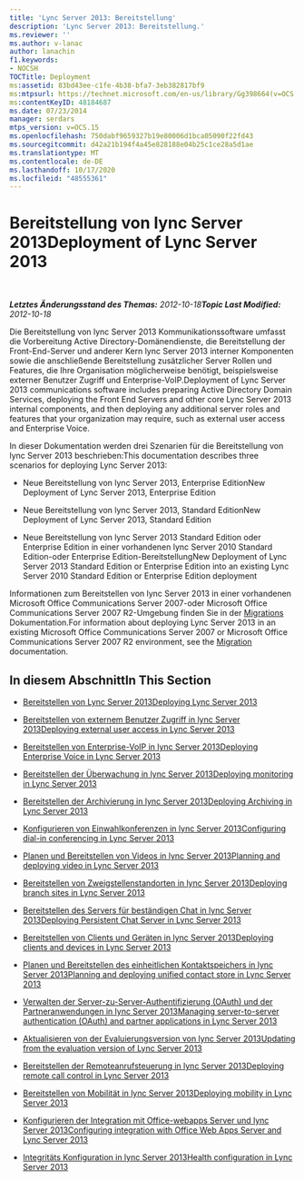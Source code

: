 ```yaml
---
title: 'Lync Server 2013: Bereitstellung'
description: 'Lync Server 2013: Bereitstellung.'
ms.reviewer: ''
ms.author: v-lanac
author: lanachin
f1.keywords:
- NOCSH
TOCTitle: Deployment
ms:assetid: 83bd43ee-c1fe-4b38-bfa7-3eb382817bf9
ms:mtpsurl: https://technet.microsoft.com/en-us/library/Gg398664(v=OCS.15)
ms:contentKeyID: 48184687
ms.date: 07/23/2014
manager: serdars
mtps_version: v=OCS.15
ms.openlocfilehash: 750dabf9659327b19e80006d1bca05090f22fd43
ms.sourcegitcommit: d42a21b194f4a45e828188e04b25c1ce28a5d1ae
ms.translationtype: MT
ms.contentlocale: de-DE
ms.lasthandoff: 10/17/2020
ms.locfileid: "48555361"
---
```

# <a name="deployment-of-lync-server-2013"></a><span data-ttu-id="a2d94-103">Bereitstellung von lync Server 2013</span><span class="sxs-lookup"><span data-stu-id="a2d94-103">Deployment of Lync Server 2013</span></span>

<div data-xmlns="http://www.w3.org/1999/xhtml">

<div class="topic" data-xmlns="http://www.w3.org/1999/xhtml" data-msxsl="urn:schemas-microsoft-com:xslt" data-cs="https://msdn.microsoft.com/">

<div data-asp="https://msdn2.microsoft.com/asp">



</div>

<div id="mainSection">

<div id="mainBody">

<span> </span>

<span data-ttu-id="a2d94-104">_**Letztes Änderungsstand des Themas:** 2012-10-18_</span><span class="sxs-lookup"><span data-stu-id="a2d94-104">_**Topic Last Modified:** 2012-10-18_</span></span>

<span data-ttu-id="a2d94-105">Die Bereitstellung von lync Server 2013 Kommunikationssoftware umfasst die Vorbereitung Active Directory-Domänendienste, die Bereitstellung der Front-End-Server und anderer Kern lync Server 2013 interner Komponenten sowie die anschließende Bereitstellung zusätzlicher Server Rollen und Features, die Ihre Organisation möglicherweise benötigt, beispielsweise externer Benutzer Zugriff und Enterprise-VoIP.</span><span class="sxs-lookup"><span data-stu-id="a2d94-105">Deployment of Lync Server 2013 communications software includes preparing Active Directory Domain Services, deploying the Front End Servers and other core Lync Server 2013 internal components, and then deploying any additional server roles and features that your organization may require, such as external user access and Enterprise Voice.</span></span>

<span data-ttu-id="a2d94-106">In dieser Dokumentation werden drei Szenarien für die Bereitstellung von lync Server 2013 beschrieben:</span><span class="sxs-lookup"><span data-stu-id="a2d94-106">This documentation describes three scenarios for deploying Lync Server 2013:</span></span>

  - <span data-ttu-id="a2d94-107">Neue Bereitstellung von lync Server 2013, Enterprise Edition</span><span class="sxs-lookup"><span data-stu-id="a2d94-107">New Deployment of Lync Server 2013, Enterprise Edition</span></span>

  - <span data-ttu-id="a2d94-108">Neue Bereitstellung von lync Server 2013, Standard Edition</span><span class="sxs-lookup"><span data-stu-id="a2d94-108">New Deployment of Lync Server 2013, Standard Edition</span></span>

  - <span data-ttu-id="a2d94-109">Neue Bereitstellung von lync Server 2013 Standard Edition oder Enterprise Edition in einer vorhandenen lync Server 2010 Standard Edition-oder Enterprise Edition-Bereitstellung</span><span class="sxs-lookup"><span data-stu-id="a2d94-109">New Deployment of Lync Server 2013 Standard Edition or Enterprise Edition into an existing Lync Server 2010 Standard Edition or Enterprise Edition deployment</span></span>

<span data-ttu-id="a2d94-110">Informationen zum Bereitstellen von lync Server 2013 in einer vorhandenen Microsoft Office Communications Server 2007-oder Microsoft Office Communications Server 2007 R2-Umgebung finden Sie in der [Migrations](migration.md) Dokumentation.</span><span class="sxs-lookup"><span data-stu-id="a2d94-110">For information about deploying Lync Server 2013 in an existing Microsoft Office Communications Server 2007 or Microsoft Office Communications Server 2007 R2 environment, see the [Migration](migration.md) documentation.</span></span>

<div>

## <a name="in-this-section"></a><span data-ttu-id="a2d94-111">In diesem Abschnitt</span><span class="sxs-lookup"><span data-stu-id="a2d94-111">In This Section</span></span>

  - [<span data-ttu-id="a2d94-112">Bereitstellen von Lync Server 2013</span><span class="sxs-lookup"><span data-stu-id="a2d94-112">Deploying Lync Server 2013</span></span>](lync-server-2013-deploying-lync-server.md)

  - [<span data-ttu-id="a2d94-113">Bereitstellen von externem Benutzer Zugriff in lync Server 2013</span><span class="sxs-lookup"><span data-stu-id="a2d94-113">Deploying external user access in Lync Server 2013</span></span>](lync-server-2013-deploying-external-user-access.md)

  - [<span data-ttu-id="a2d94-114">Bereitstellen von Enterprise-VoIP in lync Server 2013</span><span class="sxs-lookup"><span data-stu-id="a2d94-114">Deploying Enterprise Voice in Lync Server 2013</span></span>](lync-server-2013-deploying-enterprise-voice.md)

  - [<span data-ttu-id="a2d94-115">Bereitstellen der Überwachung in lync Server 2013</span><span class="sxs-lookup"><span data-stu-id="a2d94-115">Deploying monitoring in Lync Server 2013</span></span>](lync-server-2013-deploying-monitoring.md)

  - [<span data-ttu-id="a2d94-116">Bereitstellen der Archivierung in lync Server 2013</span><span class="sxs-lookup"><span data-stu-id="a2d94-116">Deploying Archiving in Lync Server 2013</span></span>](lync-server-2013-deploying-archiving.md)

  - [<span data-ttu-id="a2d94-117">Konfigurieren von Einwahlkonferenzen in lync Server 2013</span><span class="sxs-lookup"><span data-stu-id="a2d94-117">Configuring dial-in conferencing in Lync Server 2013</span></span>](lync-server-2013-configuring-dial-in-conferencing.md)

  - [<span data-ttu-id="a2d94-118">Planen und Bereitstellen von Videos in lync Server 2013</span><span class="sxs-lookup"><span data-stu-id="a2d94-118">Planning and deploying video in Lync Server 2013</span></span>](lync-server-2013-planning-and-deploying-video.md)

  - [<span data-ttu-id="a2d94-119">Bereitstellen von Zweigstellenstandorten in lync Server 2013</span><span class="sxs-lookup"><span data-stu-id="a2d94-119">Deploying branch sites in Lync Server 2013</span></span>](lync-server-2013-deploying-branch-sites.md)

  - [<span data-ttu-id="a2d94-120">Bereitstellen des Servers für beständigen Chat in lync Server 2013</span><span class="sxs-lookup"><span data-stu-id="a2d94-120">Deploying Persistent Chat Server in Lync Server 2013</span></span>](lync-server-2013-deploying-persistent-chat-server.md)

  - [<span data-ttu-id="a2d94-121">Bereitstellen von Clients und Geräten in lync Server 2013</span><span class="sxs-lookup"><span data-stu-id="a2d94-121">Deploying clients and devices in Lync Server 2013</span></span>](lync-server-2013-deploying-clients-and-devices.md)

  - [<span data-ttu-id="a2d94-122">Planen und Bereitstellen des einheitlichen Kontaktspeichers in lync Server 2013</span><span class="sxs-lookup"><span data-stu-id="a2d94-122">Planning and deploying unified contact store in Lync Server 2013</span></span>](lync-server-2013-planning-and-deploying-unified-contact-store.md)

  - [<span data-ttu-id="a2d94-123">Verwalten der Server-zu-Server-Authentifizierung (OAuth) und der Partneranwendungen in lync Server 2013</span><span class="sxs-lookup"><span data-stu-id="a2d94-123">Managing server-to-server authentication (OAuth) and partner applications in Lync Server 2013</span></span>](lync-server-2013-managing-server-to-server-authentication-oauth-and-partner-applications.md)

  - [<span data-ttu-id="a2d94-124">Aktualisieren von der Evaluierungsversion von lync Server 2013</span><span class="sxs-lookup"><span data-stu-id="a2d94-124">Updating from the evaluation version of Lync Server 2013</span></span>](lync-server-2013-updating-from-the-evaluation-version.md)

  - [<span data-ttu-id="a2d94-125">Bereitstellen der Remoteanrufsteuerung in lync Server 2013</span><span class="sxs-lookup"><span data-stu-id="a2d94-125">Deploying remote call control in Lync Server 2013</span></span>](lync-server-2013-deploying-remote-call-control.md)

  - [<span data-ttu-id="a2d94-126">Bereitstellen von Mobilität in lync Server 2013</span><span class="sxs-lookup"><span data-stu-id="a2d94-126">Deploying mobility in Lync Server 2013</span></span>](lync-server-2013-deploying-mobility.md)

  - [<span data-ttu-id="a2d94-127">Konfigurieren der Integration mit Office-webapps Server und lync Server 2013</span><span class="sxs-lookup"><span data-stu-id="a2d94-127">Configuring integration with Office Web Apps Server and Lync Server 2013</span></span>](lync-server-2013-enabling-office-web-apps-server-and-lync-server-2013.md)

  - [<span data-ttu-id="a2d94-128">Integritäts Konfiguration in lync Server 2013</span><span class="sxs-lookup"><span data-stu-id="a2d94-128">Health configuration in Lync Server 2013</span></span>](lync-server-2013-health-configuration-in-lync-server.md)

</div>

</div>

<span> </span>

</div>

</div>

</div>


